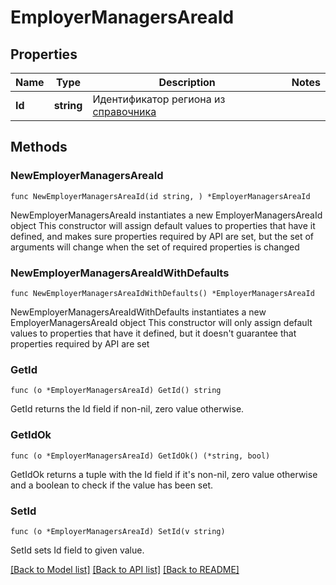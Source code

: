 # EmployerManagersAreaId

## Properties

Name | Type | Description | Notes
------------ | ------------- | ------------- | -------------
**Id** | **string** | Идентификатор региона из [справочника](#tag/Obshie-spravochniki/operation/get-areas) | 

## Methods

### NewEmployerManagersAreaId

`func NewEmployerManagersAreaId(id string, ) *EmployerManagersAreaId`

NewEmployerManagersAreaId instantiates a new EmployerManagersAreaId object
This constructor will assign default values to properties that have it defined,
and makes sure properties required by API are set, but the set of arguments
will change when the set of required properties is changed

### NewEmployerManagersAreaIdWithDefaults

`func NewEmployerManagersAreaIdWithDefaults() *EmployerManagersAreaId`

NewEmployerManagersAreaIdWithDefaults instantiates a new EmployerManagersAreaId object
This constructor will only assign default values to properties that have it defined,
but it doesn't guarantee that properties required by API are set

### GetId

`func (o *EmployerManagersAreaId) GetId() string`

GetId returns the Id field if non-nil, zero value otherwise.

### GetIdOk

`func (o *EmployerManagersAreaId) GetIdOk() (*string, bool)`

GetIdOk returns a tuple with the Id field if it's non-nil, zero value otherwise
and a boolean to check if the value has been set.

### SetId

`func (o *EmployerManagersAreaId) SetId(v string)`

SetId sets Id field to given value.



[[Back to Model list]](../README.md#documentation-for-models) [[Back to API list]](../README.md#documentation-for-api-endpoints) [[Back to README]](../README.md)


